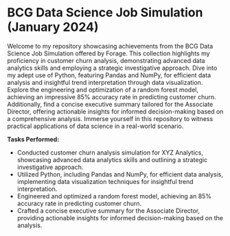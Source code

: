 # BCG Data Science Job Simulation (January 2024)

Welcome to my repository showcasing achievements from the BCG Data Science Job Simulation offered by Forage. This collection highlights my proficiency in customer churn analysis, demonstrating advanced data analytics skills and employing a strategic investigative approach. Dive into my adept use of Python, featuring Pandas and NumPy, for efficient data analysis and insightful trend interpretation through data visualization. Explore the engineering and optimization of a random forest model, achieving an impressive 85% accuracy rate in predicting customer churn. Additionally, find a concise executive summary tailored for the Associate Director, offering actionable insights for informed decision-making based on a comprehensive analysis. Immerse yourself in this repository to witness practical applications of data science in a real-world scenario.

**Tasks Performed:**
* Conducted customer churn analysis simulation for XYZ Analytics, showcasing advanced data analytics skills and outlining a strategic investigative approach.
* Utilized Python, including Pandas and NumPy, for efficient data analysis, implementing data visualization techniques for insightful trend interpretation.
* Engineered and optimized a random forest model, achieving an 85% accuracy rate in predicting customer churn.
* Crafted a concise executive summary for the Associate Director, providing actionable insights for informed decision-making based on the analysis.
